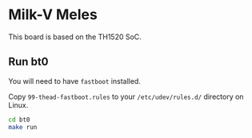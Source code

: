# Milk-V Meles

This board is based on the TH1520 SoC.

## Run bt0

You will need to have `fastboot` installed.

Copy `99-thead-fastboot.rules` to your `/etc/udev/rules.d/` directory on Linux.

```sh
cd bt0
make run
```
